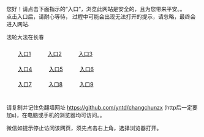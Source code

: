 您好！请点击下面指示的“入口”，浏览此网站是安全的，且为您带来平安。。 <br/>
点击入口后，请耐心等待， 过程中可能会出现无法打开的提示，请忽略，最终会进入网站. </br>

法轮大法在长春<br/>
<div style="padding:10px"><a style="margin:20px" target="_blank" href="https://d3dnx1ys48lz8a.cloudfront.net/2Qpsp?szogjxr" id="ccLink1" rel="nofollow">入口1</a> <a target="_blank" style="margin:20px" href="https://d2fp9gh4p78jki.cloudfront.net/2Qpsp?seosm" id="ccLink2" rel="nofollow">入口2</a> <a style="margin:20px" target="_blank" href="https://dcz5arkvea4vl.cloudfront.net/2Qpsp?iclpws" id="ccLink3" rel="nofollow">入口3</a></div>

<div style="padding:10px" ><a style="margin:20px" target="_blank" href="https://d3dnx1ys48lz8a.cloudfront.net/2Qpsp?szogjxr" id="ccLink4" rel="nofollow">入口4</a> <a style="margin:20px" href="https://d2fp9gh4p78jki.cloudfront.net/2Qpsp?seosm" target="_blank" id="ccLink5" rel="nofollow">入口5</a> <a style="margin:20px" href="https://dcz5arkvea4vl.cloudfront.net/2Qpsp?iclpws" target="_blank" id="ccLink6" rel="nofollow">入口6</a></div>

<div style="padding:10px"><a style="margin:20px" target="_blank" href="https://d3dnx1ys48lz8a.cloudfront.net/2Qpsp?szogjxr" id="ccLink7" rel="nofollow">入口7</a> <a style="margin:20px" href="https://d2fp9gh4p78jki.cloudfront.net/2Qpsp?seosm" target="_blank" id="ccLink8" rel="nofollow">入口8</a> <a style="margin:20px" target="_blank" href="https://dcz5arkvea4vl.cloudfront.net/2Qpsp?iclpws" id="ccLink9" rel="nofollow">入口9</a></div>

<br/>



请复制并记住免翻墙网址 https://github.com/yntd/changchunzx (http后一定要加s)，在电脑或手机的浏览器均可访问。。<br/>

微信如提示停止访问该网页，须先点击右上角，选择浏览器打开。
